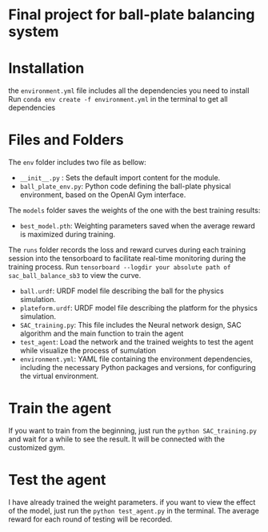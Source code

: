 # Final project for ball-plate balancing system

# Installation
the `environment.yml` file includes all the dependencies you need to install
Run `conda env create -f environment.yml` in the terminal to get all dependencies
# Files and Folders
The `env` folder includes two file as bellow:
- `__init__.py` : Sets the default import content for the module.
- `ball_plate_env.py`: Python code defining the ball-plate physical environment, based on the OpenAI Gym interface. 

The `models` folder saves the weights of the one with the best training results:
- `best_model.pth`: Weighting parameters saved when the average reward is maximized during training.

The `runs` folder records the loss and reward curves during each training session into the tensorboard to facilitate real-time monitoring during the training process.
Run `tensorboard --logdir your absolute path of sac_ball_balance_sb3` to view the curve.

- `ball.urdf`: URDF model file describing the ball for the physics simulation. 
- `plateform.urdf`: URDF model file describing the platform for the physics simulation.
- `SAC_training.py`: This file includes the Neural network design, SAC algorithm and the main function to train the agent
- `test_agent`: Load the network and the trained weights to test the agent while visualize the process of sumulation
- `environment.yml`: YAML file containing the environment dependencies, including the necessary Python packages and versions, for configuring the virtual environment.
# Train the agent
If you want to train from the beginning, just run the `python SAC_training.py` and wait for a while to see the result. It will be connected with the customized gym. 
# Test the agent
I have already trained the weight parameters. if you want to view the effect of the model, just run the `python test_agent.py` in the terminal. The average reward for each round of testing will be recorded.
